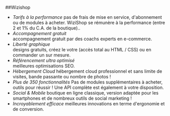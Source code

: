 ##Wizishop
 
* *Tarifs à la performance* 
pas de frais de mise en service, d'abonnement ou de modules à acheter. WiziShop se rémunère à la performance (entre 2 et 1% du C.A. de la boutique)..
* *Accompagnement gratuit*  
accompagnement gratuit par des coachs experts en e-commerce.
* *Liberté graphique*  
designs gratuits, créez le votre (accès total au HTML / CSS) ou en commander un sur mesure.
* *Référencement ultra optimisé*  
meilleures optimisations SEO.
* *Hébergement Cloud* 
hébergement cloud professionnel et sans limite de visites, bande passante ou nombre de photos !
* *Plus de 350 fonctionnalités*
Pas de modules supplémentaires à acheter, outils pour réussir ! Une API complète est également à votre disposition.
* *Social & Mobile*
boutique en ligne classique, version adaptée pour les smartphones et de nombreux outils de social marketing !
* *Incroyablement efficace*
meilleures innovations en terme d'ergonomie et de conversion.
